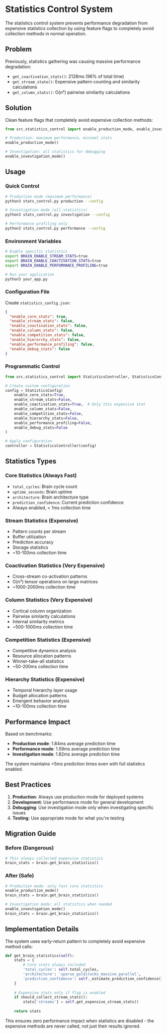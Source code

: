 # Statistics Control System

The statistics control system prevents performance degradation from expensive statistics collection by using feature flags to completely avoid collection methods in normal operation.

## Problem

Previously, statistics gathering was causing massive performance degradation:
- `get_coactivation_stats()`: 2128ms (96% of total time)
- `get_stream_state()`: Expensive pattern counting and similarity calculations
- `get_column_stats()`: O(n²) pairwise similarity calculations

## Solution

Clean feature flags that completely avoid expensive collection methods:

```python
from src.statistics_control import enable_production_mode, enable_investigation_mode

# Production: maximum performance, minimal stats
enable_production_mode()

# Investigation: all statistics for debugging
enable_investigation_mode()
```

## Usage

### Quick Control
```bash
# Production mode (maximum performance)
python3 stats_control.py production --config

# Investigation mode (all statistics)
python3 stats_control.py investigation --config

# Performance profiling only
python3 stats_control.py performance --config
```

### Environment Variables
```bash
# Enable specific statistics
export BRAIN_ENABLE_STREAM_STATS=true
export BRAIN_ENABLE_COACTIVATION_STATS=true
export BRAIN_ENABLE_PERFORMANCE_PROFILING=true

# Run your application
python3 your_app.py
```

### Configuration File
Create `statistics_config.json`:
```json
{
  "enable_core_stats": true,
  "enable_stream_stats": false,
  "enable_coactivation_stats": false,
  "enable_column_stats": false,
  "enable_competition_stats": false,
  "enable_hierarchy_stats": false,
  "enable_performance_profiling": false,
  "enable_debug_stats": false
}
```

### Programmatic Control
```python
from src.statistics_control import StatisticsController, StatisticsConfig

# Create custom configuration
config = StatisticsConfig(
    enable_core_stats=True,
    enable_stream_stats=False,
    enable_coactivation_stats=True,  # Only this expensive stat
    enable_column_stats=False,
    enable_competition_stats=False,
    enable_hierarchy_stats=False,
    enable_performance_profiling=False,
    enable_debug_stats=False
)

# Apply configuration
controller = StatisticsController(config)
```

## Statistics Types

### Core Statistics (Always Fast)
- `total_cycles`: Brain cycle count
- `uptime_seconds`: Brain uptime
- `architecture`: Brain architecture type
- `prediction_confidence`: Current prediction confidence
- Always enabled, < 1ms collection time

### Stream Statistics (Expensive)
- Pattern counts per stream
- Buffer utilization
- Prediction accuracy
- Storage statistics
- ~10-100ms collection time

### Coactivation Statistics (Very Expensive)
- Cross-stream co-activation patterns
- O(n²) tensor operations on large matrices
- ~1000-2000ms collection time

### Column Statistics (Very Expensive)
- Cortical column organization
- Pairwise similarity calculations
- Internal similarity metrics
- ~500-1000ms collection time

### Competition Statistics (Expensive)
- Competitive dynamics analysis
- Resource allocation patterns
- Winner-take-all statistics
- ~50-200ms collection time

### Hierarchy Statistics (Expensive)
- Temporal hierarchy layer usage
- Budget allocation patterns
- Emergent behavior analysis
- ~10-100ms collection time

## Performance Impact

Based on benchmarks:
- **Production mode**: 1.84ms average prediction time
- **Performance mode**: 1.59ms average prediction time  
- **Investigation mode**: 1.82ms average prediction time

The system maintains <5ms prediction times even with full statistics enabled.

## Best Practices

1. **Production**: Always use production mode for deployed systems
2. **Development**: Use performance mode for general development
3. **Debugging**: Use investigation mode only when investigating specific issues
4. **Testing**: Use appropriate mode for what you're testing

## Migration Guide

### Before (Dangerous)
```python
# This always collected expensive statistics
brain_stats = brain.get_brain_statistics()
```

### After (Safe)
```python
# Production mode: only fast core statistics
enable_production_mode()
brain_stats = brain.get_brain_statistics()

# Investigation mode: all statistics when needed
enable_investigation_mode()  
brain_stats = brain.get_brain_statistics()
```

## Implementation Details

The system uses early-return pattern to completely avoid expensive method calls:

```python
def get_brain_statistics(self):
    stats = {
        # Core stats always included
        'total_cycles': self.total_cycles,
        'architecture': 'sparse_goldilocks_massive_parallel',
        'prediction_confidence': self._estimate_prediction_confidence(),
    }
    
    # Expensive stats only if flag is enabled
    if should_collect_stream_stats():
        stats['streams'] = self.get_expensive_stream_stats()
    
    return stats
```

This ensures zero performance impact when statistics are disabled - the expensive methods are never called, not just their results ignored.
